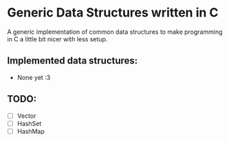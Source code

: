 # Generic Data Structures written in C

A generic implementation of common data structures to make programming in C a little bit nicer with less setup.

## Implemented data structures:
- None yet :3

## TODO:
- [ ] Vector
- [ ] HashSet
- [ ] HashMap
